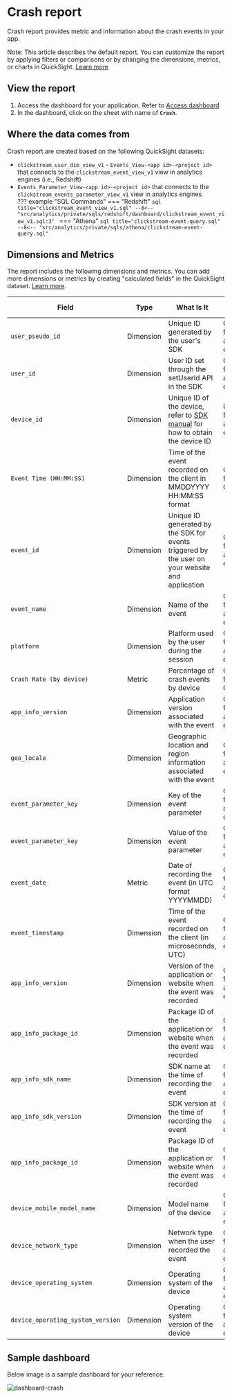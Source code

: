 # Crash report
Crash report provides metric and information about the crash events in your app.

Note: This article describes the default report. You can customize the report by applying filters or comparisons or by changing the dimensions, metrics, or charts in QuickSight. [Learn more](https://docs.aws.amazon.com/quicksight/latest/user/working-with-visuals.html)


## View the report
1. Access the dashboard for your application. Refer to [Access dashboard](index.md/#view-dashboards)
2. In the dashboard, click on the sheet with name of **`Crash`**.

## Where the data comes from
Crash report are created based on the following QuickSight datasets:

- `clickstream_user_dim_view_v1` - `Events_View-<app id>-<project id>` that connects to the `clickstream_event_view_v1` view in analytics engines (i.e., Redshift)
- `Events_Parameter_View-<app id>-<project id>` that connects to the `clickstream_events_parameter_view_v1` view in analytics engines  
??? example "SQL Commands"
    === "Redshift"
        ```sql title="clickstream_event_view_v1.sql"
        --8<-- "src/analytics/private/sqls/redshift/dashboard/clickstream_event_view_v1.sql:3"
        ```
    === "Athena"
        ```sql title="clickstream-event-query.sql"
        --8<-- "src/analytics/private/sqls/athena/clickstream-event-query.sql"
        ```

## Dimensions and Metrics

The report includes the following dimensions and metrics. You can add more dimensions or metrics by creating "calculated fields" in the QuickSight dataset. [Learn more](https://docs.aws.amazon.com/quicksight/latest/user/adding-a-calculated-field-analysis.html).

| Field | Type | What Is It | How to Populate |
|----------|---|---------|--------------------|
| `user_pseudo_id` | Dimension | Unique ID generated by the user's SDK | Query from the analytics engine |
| `user_id` | Dimension | User ID set through the setUserId API in the SDK | Query from the analytics engine |
| `device_id` | Dimension | Unique ID of the device, refer to [SDK manual](../../sdk-manual/user-identifier.md) for how to obtain the device ID | Query from the analytics engine |
| `Event Time (HH:MM:SS)` | Dimension | Time of the event recorded on the client in MMDDYYYY HH:MM:SS format | Calculated field in QuickSight |
| `event_id` | Dimension | Unique ID generated by the SDK for events triggered by the user on your website and application | Query from the analytics engine |
| `event_name` | Dimension | Name of the event | Query from the analytics engine |
| `platform` | Dimension | Platform used by the user during the session | Query from the analytics engine |
| `Crash Rate (by device)` | Metric | Percentage of crash events by device | Calculated field in QuickSight |
| `app_info_version` | Dimension | Application version associated with the event | Query from the analytics engine |
| `geo_locale` | Dimension | Geographic location and region information associated with the event | Query from the analytics engine |
| `event_parameter_key` | Dimension | Key of the event parameter | Query from the analytics engine |
| `event_parameter_key` | Dimension | Value of the event parameter | Query from the analytics engine |
| `event_date` | Metric | Date of recording the event (in UTC format YYYYMMDD) | Query from the analytics engine |
| `event_timestamp` | Dimension | Time of the event recorded on the client (in microseconds, UTC) | Query from the analytics engine |
| `app_info_version` | Dimension | Version of the application or website when the event was recorded | Query from the analytics engine |
| `app_info_package_id` | Dimension | Package ID of the application or website when the event was recorded | Query from the analytics engine |
| `app_info_sdk_name` | Dimension | SDK name at the time of recording the event | Query from the analytics engine |
| `app_info_sdk_version` | Dimension | SDK version at the time of recording the event | Query from the analytics engine |
| `app_info_package_id` | Dimension | Package ID of the application or website when the event was recorded | Query from the analytics engine |
| `device_mobile_model_name` | Dimension | Model name of the device | Query from the analytics engine |
| `device_network_type` | Dimension | Network type when the user recorded the event | Query from the analytics engine |
| `device_operating_system` | Dimension | Operating system of the device | Query from the analytics engine |
| `device_operating_system_version` | Dimension | Operating system version of the device | Query from the analytics engine |


  
## Sample dashboard
Below image is a sample dashboard for your reference.

![dashboard-crash](../../images/analytics/dashboard/crash.png)
